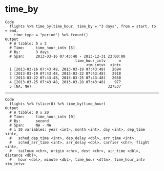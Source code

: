 # time_by

    Code
      flights %>% time_by(time_hour, time_by = "3 days", from = start, to = end,
        time_type = "period") %>% fcount()
    Output
      # A tibble: 5 x 2
      # Time:     time_hour_intv [5]
      # By:       3 days
      # Span:     2013-03-16 07:43:48 - 2013-12-31 23:00:00
                                    time_hour_intv      n
                                         <tm_intv>  <int>
      1 [2013-03-16 07:43:48, 2013-03-19 07:43:48)   2694
      2 [2013-03-19 07:43:48, 2013-03-22 07:43:48)   2918
      3 [2013-03-22 07:43:48, 2013-03-25 07:43:48)   2650
      4 [2013-03-25 07:43:48, 2013-03-28 07:43:48)    977
      5 [NA, NA)                                   327537

---

    Code
      flights %>% fslice(0) %>% time_by(time_hour)
    Output
      # A tibble: 0 x 20
      # Time:     time_hour_intv [0]
      # By:       second
      # Span:     NA - NA
      # i 20 variables: year <int>, month <int>, day <int>, dep_time <int>,
      #   sched_dep_time <int>, dep_delay <dbl>, arr_time <int>,
      #   sched_arr_time <int>, arr_delay <dbl>, carrier <chr>, flight <int>,
      #   tailnum <chr>, origin <chr>, dest <chr>, air_time <dbl>, distance <dbl>,
      #   hour <dbl>, minute <dbl>, time_hour <dttm>, time_hour_intv <tm_intv>

